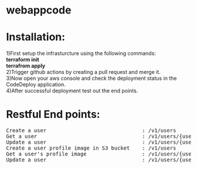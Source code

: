 # webappcode
# Installation:
1)First setup the infrasturcture using the following commands:<br/>
  <b>terraform init</b><br/>
  <b>terrafrom apply</b><br/>
2)Trigger github actions by creating a pull request and merge it.<br/>
3)Now open your aws console and check the deployment status in the CodeDeploy application.<br/>
4)After successful deployment test out the end points.<br/>

# Restful End points:<br/>
<pre>
Create a user                               : /v1/users
Get a user                                  : /v1/users/{username}
Update a user                               : /v1/users/{usernmae}
Create a user profile image in S3 bucket    : /v1/users
Get a user's profile image                  : /v1/users/{username}/{imagename}
Update a user                               : /v1/users/{usernmae}/{imagename}
</pre>

